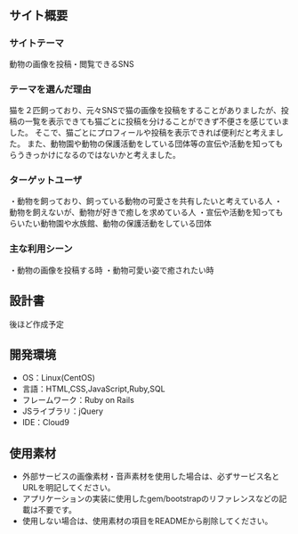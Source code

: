# <!--ここにアプリ名を入力-->
​
## サイト概要
### サイトテーマ
<!--何を『目的』とし、どのような『分類』なのかを簡潔に書く-->
動物の画像を投稿・閲覧できるSNS
​
### テーマを選んだ理由
<!--なぜこのようなテーマにしたかを説明する-->
猫を２匹飼っており、元々SNSで猫の画像を投稿をすることがありましたが、投稿の一覧を表示できても猫ごとに投稿を分けることができず不便さを感じていました。
そこで、猫ごとにプロフィールや投稿を表示できれば便利だと考えました。
また、動物園や動物の保護活動をしている団体等の宣伝や活動を知ってもらうきっかけになるのではないかと考えました。
​
### ターゲットユーザ
<!--誰に使ってもらうかを具体的に記載する-->
・動物を飼っており、飼っている動物の可愛さを共有したいと考えている人
・動物を飼えないが、動物が好きで癒しを求めている人
・宣伝や活動を知ってもらいたい動物園や水族館、動物の保護活動をしている団体
​
### 主な利用シーン
<!--どのような時に使うのかの状況を記載すること-->
・動物の画像を投稿する時
・動物可愛い姿で癒されたい時
​
## 設計書
<!--テーマを設定・提出する時点では不要です-->
後ほど作成予定
​
## 開発環境
- OS：Linux(CentOS)
- 言語：HTML,CSS,JavaScript,Ruby,SQL
- フレームワーク：Ruby on Rails
- JSライブラリ：jQuery
- IDE：Cloud9
​
## 使用素材
- 外部サービスの画像素材・音声素材を使用した場合は、必ずサービス名とURLを明記してください。
- アプリケーションの実装に使用したgem/bootstrapのリファレンスなどの記載は不要です。
- 使用しない場合は、使用素材の項目をREADMEから削除してください。